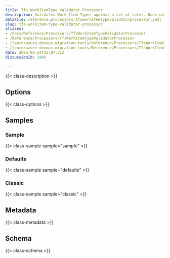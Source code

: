 ```yaml
---
title: Tfs WorkItemType Validator Processor
description: Validates Work Item Types against a set of rules. Does not migrate Work Items, only validates types.
dataFile: reference.processors.tfsworkitemtypevalidatorprocessor.yaml
slug: tfs-workitem-type-validator-processor
aliases:
- /docs/Reference/Processors/TfsWorkItemTypeValidatorProcessor
- /Reference/Processors/TfsWorkItemTypeValidatorProcessor
- /learn/azure-devops-migration-tools/Reference/Processors/TfsWorkItemTypeValidatorProcessor
- /learn/azure-devops-migration-tools/Reference/Processors/TfsWorkItemTypeValidatorProcessor/index.md
date: 2025-06-24T12:07:31Z
discussionId: 2905

---
```

{{< class-description >}}

## Options

{{< class-options >}}

## Samples

### Sample

{{< class-sample sample="sample" >}}

### Defaults

{{< class-sample sample="defaults" >}}

### Classic

{{< class-sample sample="classic" >}}

## Metadata

{{< class-metadata >}}

## Schema

{{< class-schema >}}
